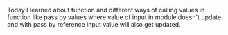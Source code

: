 Today I learned about function and different ways of calling values in function like pass by values where value of input in module doesn't update and with pass by reference input value will also get updated.
